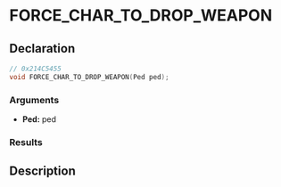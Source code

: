 # FORCE_CHAR_TO_DROP_WEAPON

## Declaration
```cpp
// 0x214C5455
void FORCE_CHAR_TO_DROP_WEAPON(Ped ped);
```

### Arguments
- **Ped:** ped

### Results

## Description
